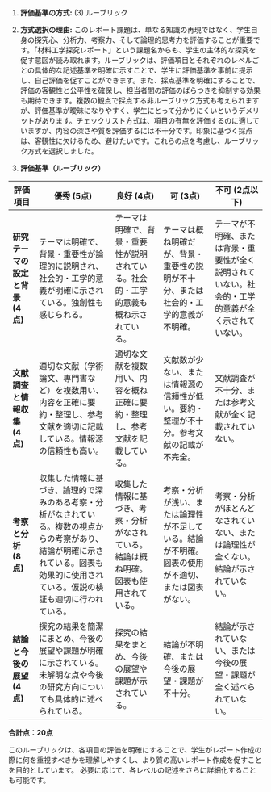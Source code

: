 1. **評価基準の方式:** (3) ルーブリック

2. **方式選択の理由:** このレポート課題は、単なる知識の再現ではなく、学生自身の探究心、分析力、考察力、そして論理的思考力を評価することが重要です。「材料工学探究レポート」という課題名からも、学生の主体的な探究を促す意図が読み取れます。ルーブリックは、評価項目とそれぞれのレベルごとの具体的な記述基準を明確に示すことで、学生に評価基準を事前に提示し、自己評価を促すことができます。また、採点基準を明確にすることで、評価の客観性と公平性を確保し、担当者間の評価のばらつきを抑制する効果も期待できます。複数の観点で採点する非ルーブリック方式も考えられますが、評価基準が曖昧になりやすく、学生にとって分かりにくいというデメリットがあります。チェックリスト方式は、項目の有無を評価するのに適していますが、内容の深さや質を評価するには不十分です。印象に基づく採点は、客観性に欠けるため、避けたいです。これらの点を考慮し、ルーブリック方式を選択しました。


3. **評価基準（ルーブリック）**

| 評価項目 | 優秀 (5点) | 良好 (4点) | 可 (3点) | 不可 (2点以下) |
|---|---|---|---|---|
| **研究テーマの設定と背景 (4点)** | テーマは明確で、背景・重要性が論理的に説明され、社会的・工学的意義が明確に示されている。独創性も感じられる。 | テーマは明確で、背景・重要性が説明されている。社会的・工学的意義も概ね示されている。 | テーマは概ね明確だが、背景・重要性の説明が不十分、または社会的・工学的意義が不明確。 | テーマが不明確、または背景・重要性が全く説明されていない。社会的・工学的意義が全く示されていない。 |
| **文献調査と情報収集 (4点)** | 適切な文献（学術論文、専門書など）を複数用い、内容を正確に要約・整理し、参考文献を適切に記載している。情報源の信頼性も高い。 | 適切な文献を複数用い、内容を概ね正確に要約・整理し、参考文献を記載している。 | 文献数が少ない、または情報源の信頼性が低い。要約・整理が不十分。参考文献の記載が不完全。 | 文献調査が不十分、または参考文献が全く記載されていない。 |
| **考察と分析 (8点)** | 収集した情報に基づき、論理的で深みのある考察・分析がなされている。複数の視点からの考察があり、結論が明確に示されている。図表も効果的に使用されている。仮説の検証も適切に行われている。 | 収集した情報に基づき、考察・分析がなされている。結論は概ね明確。図表も使用されている。 | 考察・分析が浅い、または論理性が不足している。結論が不明確。図表の使用が不適切、または図表がない。 | 考察・分析がほとんどなされていない、または論理性が全くない。結論が示されていない。 |
| **結論と今後の展望 (4点)** | 探究の結果を簡潔にまとめ、今後の展望や課題が明確に示されている。未解明な点や今後の研究方向についても具体的に述べられている。 | 探究の結果をまとめ、今後の展望や課題が示されている。 | 結論が不明確、または今後の展望・課題が不十分。 | 結論が示されていない、または今後の展望・課題が全く述べられていない。 |


**合計点：20点**

このルーブリックは、各項目の評価を明確にすることで、学生がレポート作成の際に何を重視すべきかを理解しやすくし、より質の高いレポート作成を促すことを目的としています。  必要に応じて、各レベルの記述をさらに詳細化することも可能です。
